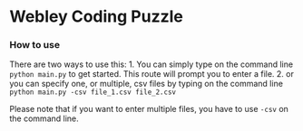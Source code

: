 # Webley Coding Puzzle

### How to use
There are two ways to use this:
    1. You can simply type on the command line `python main.py` to get started. This route will prompt you to enter a file.
    2. or you can specify one, or multiple, csv files by typing on the command line `python main.py -csv file_1.csv file_2.csv`
  
Please note that if you want to enter multiple files, you have to use `-csv` on the command line.
